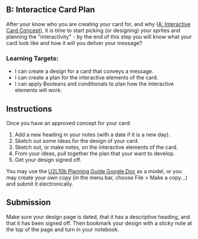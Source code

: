 [//]: # (<p><iframe src="https://douglasurner.github.io/GDP1/units/2/interactive-card/b-plan" width="100%" height="666px"></iframe></p>)

## B: Interactice Card Plan

After your know who you are creating your card for, and why ([A: Interactive Card Concept](https://canvas.instructure.com/courses/1404736/assignments/10111758)), it is time to start picking (or designing) your sprites and planning the "interactivity" - by the end of this step you will know what your card look like and how it will you deliver your message?

### Learning Targets:

* I can create a design for a card that conveys a message.
* I can create a plan for the interactive elements of the card.
* I can apply Booleans and conditionals to plan how the interactive elements will work.

## Instructions

Once you have an approved concept for your card:

1. Add a new heading in your notes (with a date if it is a new day).
1. Sketch out some ideas for the design of your card.
1. Sketch out, or make notes, on the interactive elements of the card.
1. From your ideas, pull together the plan that your want to develop.
1. Get your design signed off.

You may use the [U2L10b Planning Guide Google Doc]() as a model, or you may create your own copy (in the menu bar, choose File > Make a copy...) and submit it electronically.

## Submission

Make sure your design page is dated, that it has a descriptive heading, and that it has been signed off. Then bookmark your design with a sticky note at the top of the page and turn in your notebook.

